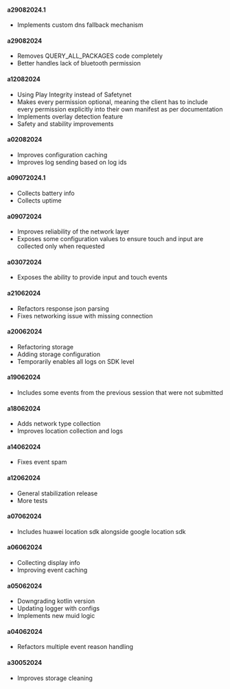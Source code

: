 #### a29082024.1
- Implements custom dns fallback mechanism

#### a29082024
- Removes QUERY_ALL_PACKAGES code completely
- Better handles lack of bluetooth permission

#### a12082024
- Using Play Integrity instead of Safetynet
- Makes every permission optional, meaning the client has to include every permission explicitly into their own manifest as per documentation 
- Implements overlay detection feature
- Safety and stability improvements

#### a02082024
- Improves configuration caching
- Improves log sending based on log ids

#### a09072024.1
- Collects battery info
- Collects uptime

#### a09072024
- Improves reliability of the network layer
- Exposes some configuration values to ensure touch and input are collected only when requested

#### a03072024
- Exposes the ability to provide input and touch events

#### a21062024
- Refactors response json parsing
- Fixes networking issue with missing connection

#### a20062024
- Refactoring storage
- Adding storage configuration
- Temporarily enables all logs on SDK level

#### a19062024
- Includes some events from the previous session that were not submitted

#### a18062024
- Adds network type collection
- Improves location collection and logs

#### a14062024
- Fixes event spam

#### a12062024
- General stabilization release
- More tests

#### a07062024
- Includes huawei location sdk alongside google location sdk


#### a06062024
- Collecting display info
- Improving event caching

#### a05062024
- Downgrading kotlin version
- Updating logger with configs
- Implements new muid logic

#### a04062024
- Refactors multiple event reason handling

#### a30052024
- Improves storage cleaning

